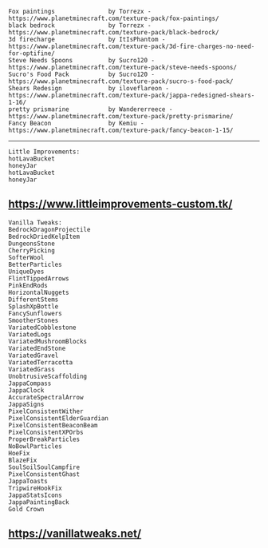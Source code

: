     Fox paintings               by Torrezx - https://www.planetminecraft.com/texture-pack/fox-paintings/
    black bedrock               by Torrezx - https://www.planetminecraft.com/texture-pack/black-bedrock/
    3d firecharge               by ItIsPhantom - https://www.planetminecraft.com/texture-pack/3d-fire-charges-no-need-for-optifine/
    Steve Needs Spoons          by Sucro120 - https://www.planetminecraft.com/texture-pack/steve-needs-spoons/
    Sucro's Food Pack           by Sucro120 - https://www.planetminecraft.com/texture-pack/sucro-s-food-pack/
    Shears Redesign             by iloveflareon - https://www.planetminecraft.com/texture-pack/jappa-redesigned-shears-1-16/
    pretty prismarine           by Wandererreece - https://www.planetminecraft.com/texture-pack/pretty-prismarine/
    Fancy Beacon                by Kemiu - https://www.planetminecraft.com/texture-pack/fancy-beacon-1-15/

------------------------------

    Little Improvements:
    hotLavaBucket
    honeyJar
    hotLavaBucket
    honeyJar


https://www.littleimprovements-custom.tk/
------------------------------

    Vanilla Tweaks:
	BedrockDragonProjectile
	BedrockDriedKelpItem
	DungeonsStone
	CherryPicking
	SofterWool
	BetterParticles
	UniqueDyes
	FlintTippedArrows
	PinkEndRods
	HorizontalNuggets
	DifferentStems
	SplashXpBottle
	FancySunflowers
	SmootherStones
	VariatedCobblestone
	VariatedLogs
	VariatedMushroomBlocks
	VariatedEndStone
	VariatedGravel
	VariatedTerracotta
	VariatedGrass
	UnobtrusiveScaffolding
	JappaCompass
	JappaClock
	AccurateSpectralArrow
	JappaSigns
	PixelConsistentWither
	PixelConsistentElderGuardian
	PixelConsistentBeaconBeam
	PixelConsistentXPOrbs
	ProperBreakParticles
	NoBowlParticles
	HoeFix
	BlazeFix
	SoulSoilSoulCampfire
	PixelConsistentGhast
	JappaToasts
	TripwireHookFix
	JappaStatsIcons
	JappaPaintingBack
    Gold Crown


https://vanillatweaks.net/
------------------------------

